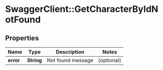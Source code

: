 # SwaggerClient::GetCharacterByIdNotFound

## Properties
Name | Type | Description | Notes
------------ | ------------- | ------------- | -------------
**error** | **String** | Not found message | [optional] 


